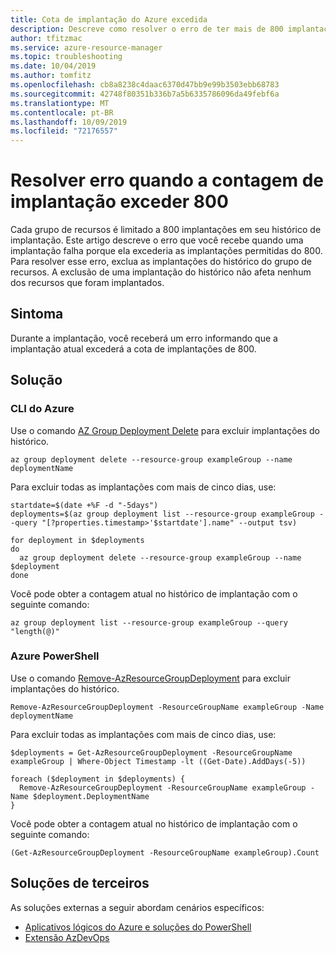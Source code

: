 ```yaml
---
title: Cota de implantação do Azure excedida
description: Descreve como resolver o erro de ter mais de 800 implantações no histórico do grupo de recursos.
author: tfitzmac
ms.service: azure-resource-manager
ms.topic: troubleshooting
ms.date: 10/04/2019
ms.author: tomfitz
ms.openlocfilehash: cb8a8238c4daac6370d47bb9e99b3503ebb68783
ms.sourcegitcommit: 42748f80351b336b7a5b6335786096da49febf6a
ms.translationtype: MT
ms.contentlocale: pt-BR
ms.lasthandoff: 10/09/2019
ms.locfileid: "72176557"
---
```

# <a name="resolve-error-when-deployment-count-exceeds-800"></a>Resolver erro quando a contagem de implantação exceder 800

Cada grupo de recursos é limitado a 800 implantações em seu histórico de implantação. Este artigo descreve o erro que você recebe quando uma implantação falha porque ela excederia as implantações permitidas do 800. Para resolver esse erro, exclua as implantações do histórico do grupo de recursos. A exclusão de uma implantação do histórico não afeta nenhum dos recursos que foram implantados.

## <a name="symptom"></a>Sintoma

Durante a implantação, você receberá um erro informando que a implantação atual excederá a cota de implantações de 800.

## <a name="solution"></a>Solução

### <a name="azure-cli"></a>CLI do Azure

Use o comando [AZ Group Deployment Delete](/cli/azure/group/deployment#az-group-deployment-delete) para excluir implantações do histórico.

```azurecli-interactive
az group deployment delete --resource-group exampleGroup --name deploymentName
```

Para excluir todas as implantações com mais de cinco dias, use:

```azurecli-interactive
startdate=$(date +%F -d "-5days")
deployments=$(az group deployment list --resource-group exampleGroup --query "[?properties.timestamp>'$startdate'].name" --output tsv)

for deployment in $deployments
do
  az group deployment delete --resource-group exampleGroup --name $deployment
done
```

Você pode obter a contagem atual no histórico de implantação com o seguinte comando:

```azurecli-interactive
az group deployment list --resource-group exampleGroup --query "length(@)"
```

### <a name="azure-powershell"></a>Azure PowerShell

Use o comando [Remove-AzResourceGroupDeployment](/powershell/module/az.resources/remove-azresourcegroupdeployment) para excluir implantações do histórico.

```azurepowershell-interactive
Remove-AzResourceGroupDeployment -ResourceGroupName exampleGroup -Name deploymentName
```

Para excluir todas as implantações com mais de cinco dias, use:

```azurepowershell-interactive
$deployments = Get-AzResourceGroupDeployment -ResourceGroupName exampleGroup | Where-Object Timestamp -lt ((Get-Date).AddDays(-5))

foreach ($deployment in $deployments) {
  Remove-AzResourceGroupDeployment -ResourceGroupName exampleGroup -Name $deployment.DeploymentName
}
```

Você pode obter a contagem atual no histórico de implantação com o seguinte comando:

```azurepowershell-interactive
(Get-AzResourceGroupDeployment -ResourceGroupName exampleGroup).Count
```

## <a name="third-party-solutions"></a>Soluções de terceiros

As soluções externas a seguir abordam cenários específicos:

* [Aplicativos lógicos do Azure e soluções do PowerShell](https://devkimchi.com/2018/05/30/managing-excessive-arm-deployment-histories-with-logic-apps/)
* [Extensão AzDevOps](https://github.com/christianwaha/AzureDevOpsExtensionCleanRG)
